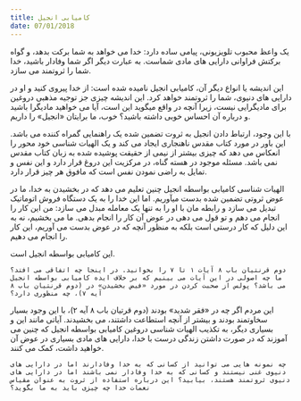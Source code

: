 ```yaml
---
title: کامیابی انجیل
date: 07/01/2018
---
```


یک واعظ محبوب تلویزیونی، پیامی ساده دارد: خدا می خواهد به شما برکت بدهد، و گواه برکتش فراوانی دارایی های مادی شماست. به عبارت دیگر اگر شما وفادار باشید، خدا شما را ثروتمند می سازد.

این اندیشه یا انواع دیگر آن، کامیابی انجیل نامیده شده است: از خدا پیروی کنید و او در دارایی های دنیوی، شما را ثروتمند خواهد کرد. این اندیشه چیزی جز توجیه مذهبی دروغین برای مادیگرایی نیست، زیرا آنچه در واقع میگوید این است، آیا می خواهید مادیگرا باشید و درباره آن احساس خوبی داشته باشید؟ خوب، ما برایتان «انجیل» را داریم.

با این وجود، ارتباط دادن انجیل به ثروت تضمین شده یک راهنمایی گمراه کننده می باشد. این باور در مورد کتاب مقدس ناهنجاری ایجاد می کند و یک الهیات شناسی خود محور را انعکاس می دهد که چیزی بیشتر از نیمی از حقیقت پوشیده شده به زبان کتاب مقدس نمی باشد. مسئله موجود در هسته گناه، در مرکزیت این دروغ قرار دارد و این نفس و تمایل به راضی نمودن نفس است که مافوق هر چیز قرار دارد.

الهیات شناسی کامیابی بواسطه انجیل چنین تعلیم می دهد که در بخشیدن به خدا، ما در عوض ثروتی تضمین شده بدست میآوریم. اما این خدا را به یک دستگاه فروش اتوماتیک تبدیل می سازد و رابطه مان با او را به تنها یک معامله مبدل می سازد: من این کار را انجام می دهم و تو قول می دهی در عوض آن کار را انجام بدهی. ما می بخشیم، نه به این دلیل که کار درستی است بلکه به منظور آنچه که در عوض بدست می آوریم، این کار را انجام می دهیم.

این کامیابی بواسطه انجیل است.

`دوم قرنتیان باب ۸ آیات ۱ تا ۷ را بخوانید. در اینجا چه اتفاقی می افتد؟ ما چه اصولی در این آیات می بینیم که بر خلاف ایده کامیابی بواسطه انجیل می باشد؟ پولس از صحبت کردن در مورد «فیض بخشیدن» در (دوم قرنتیان باب ۸ آیه ۷)، چه منظوری دارد؟`

این مردم اگر چه در «فقر شدید» بودند (دوم قرتیان باب ۸ آیه ۲)، با این وجود بسیار سخاوتمند بودند و بیشتر از آنچه استطاعت داشتند، می بخشیدند. آیاتی مانند این و بسیاری دیگر، به تکذیب الهیات شناسی دروغین کامیابی بواسطه انجیل که چنین می آموزند که در صورت داشتن زندگی درست با خدا، دارایی های مادی بسیاری در عوض آن خواهید داشت، کمک می کنند.

`چه نمونه هایی می توانید از کسانی که به خدا وفادارند اما در دارایی های دنیوی غنی نیستند و کسانی که به خدا وفادار نمی باشند اما در دارایی های دنیوی ثروتمند هستند، بیابید؟ این درباره استفاده از ثروت به عنوان مقیاس نعمات خدا چه چیزی باید به ما بگوید؟`